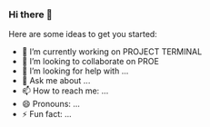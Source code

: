 ### Hi there 👋

Here are some ideas to get you started:

- 🔭 I’m currently working on PROJECT TERMINAL
- 👯 I’m looking to collaborate on PROE
- 🤔 I’m looking for help with ...
- 💬 Ask me about ...
- 📫 How to reach me: ...
- 😄 Pronouns: ...
- ⚡ Fun fact: ...
